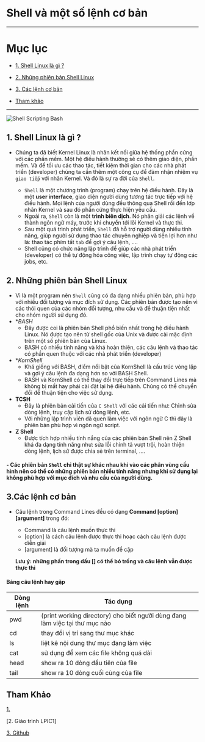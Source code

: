 # Shell và một số lệnh cơ bản

---

# Mục lục

* [1. Shell Linux là gì ? ](#1)

* [2. Những phiên bản Shell Linux](#2)

* [3. Các lệnh cơ bản](#3)

* [Tham khảo](#tk)

---
![Shell Scripting Bash](https://user-images.githubusercontent.com/79433103/109039264-2d14ad80-76ff-11eb-8c4c-b04e9103ae42.jpg)


<a name = '1'></a>
## 1. Shell Linux là gì ?
- Chúng ta đã biết Kernel Linux là nhân kết nối giữa hệ thống phần cứng với các phần mềm. Một hệ điều hành thường sẽ có thêm giao diện, phần mềm. Và để tối ưu các thao tác, tiết kiệm thời gian cho các nhà phát triển (developer) chúng ta cần thêm một công cụ để đảm nhận nhiệm vụ `giao tiếp` với nhân Kernel. Và đó là sự ra đời của `Shell`.


  - `Shell` là một chương trình (program) chạy trên hệ điều hành. Đây là một **user interface**, giao diện người dùng tương tác trực tiếp với hệ điều hành. Mọi lệnh của người dùng đều thông qua Shell rồi đến lớp nhân Kernel và sau đó phần cứng thực hiện yêu cầu. 
  - Ngoài ra, `Shell` còn là một **trình biên dịch**. Nó phân giải các lệnh về thành ngôn ngữ máy, trước khi chuyển tới lõi Kernel và thực thi. 
  - Sau một quá trình phát triển, `Shell` đã hỗ trợ người dùng nhiều tính năng, giúp người sử dụng thao tác chuyên nghiệp và tiện lợi hơn như là: thao tác phím tắt `tab` để gợi ý câu lệnh, ....
  - Shell cũng có chức năng lập trình để giúp các nhà phát triển (developer) có thể tự động hóa công việc, lập trình chạy tự động các jobs, etc. 

<a name = '2'></a>
## 2. Những phiên bản Shell Linux
   - Vì là một program nên `Shell` cũng có đa dạng nhiều phiên bản, phù hợp với nhiều đối tượng và mục đích sử dụng. Các phiên bản được tạo nên vì các thói quen của các nhóm đối tượng, nhu cầu và để thuận tiện nhất cho nhóm người sử dụng đó. 
   - **BASH*
      - Đây được coi là phiên bản Shell phổ biến nhất trong hệ điều hành Linux. Nó được tạo nên từ shell gốc của Unix và được cài mặc định trên một số phiên bản của Linux.
      - BASH có nhiều tính năng và khá hoàn thiện, các câu lệnh và thao tác có phần quen thuộc với các nhà phát triển (developer)
   - **KornShell*
      - Khá giống với BASH, điểm nổi bật của KornShell là cấu trúc vòng lặp và gợi ý câu lệnh đa dạng hơn so với BASH Shell.
      - BASH và KornShell có thể thay đổi trực tiếp trên Command Lines mà không bị mất hay phải cài đặt lại hệ điều hành. Chúng có thể chuyển đổi để thuận tiện cho việc sử dụng.
   - **TCSH**
      - Đây là phiên bản cải tiến của `C Shell` với các cải tiến như: Chỉnh sửa dòng lệnh, truy cập lịch sử dòng lệnh, etc.
      - Với những lập trình viên đã quen làm việc với ngôn ngữ C thì đây là phiên bản phù hợp vì ngôn ngữ script.
   - **Z Shell**
      - Được tích hợp nhiều tính nắng của các phiên bản Shell nên Z Shell khá đa dạng tính năng như: sửa lỗi chính tả vượt trội, hoàn thiện dòng lệnh, lịch sử được chia sẻ trên terminal, ....
   #### - Các phiên bản `Shell` chỉ thật sự khác nhau khi vào các phân vùng cấu hình nên có thể có những phiên bản nhiều tính năng nhưng khi sử dụng lại không phù hợp với mục đích và nhu cầu của người dùng. 
   
<a name = '3'></a>
## 3.Các lệnh cơ bản
- Câu lệnh trong Command Lines đều có dạng **Command [option] [argument]** trong đó:
   - Command là câu lệnh muốn thực thi
   - [option] là cách câu lệnh được thực thi hoạc cách câu lệnh được diễn giải
   - [argument] là đối tượng mà ta muốn đề cập 
 
  **Lưu ý: những phần trong dấu [] có thể bỏ trống và câu lệnh vẫn được thực thi**
   
#### Bảng câu lệnh hay gặp
|Dòng lệnh|Tác dụng|
|---------|--------|
|pwd| (print working directory) cho biết người dùng đang làm việc tại thư mục nào|
|cd| thay đổi vị trí sang thư mục khác|
|ls| liệt kê nội dung thư mục đang làm việc|
|cat| sử dụng để xem các file không quá dài|
|head| show ra 10 dòng đầu tiên của file|
|tail| show ra 10 dòng cuối cùng của file|

<a name = 'tk'></a>
## Tham Khảo
[1.](https://quantrimang.com/linux-shell-la-gi-cac-linux-shell-pho-bien-nhat-174496)

[2. Giáo trình LPIC1]

[3. Github](https://github.com/quangln94/Linux/blob/master/Overview/Content/02_Working_with_file.md)
